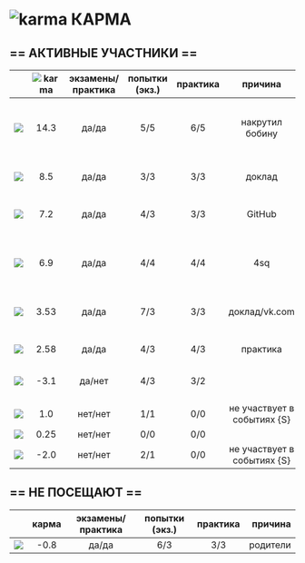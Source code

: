 # ![karma](https://github.com/soda-io/Hacks-and-Tips/blob/master/img/Karma/Karma_V3.png?raw=10) КАРМА



  
## == АКТИВНЫЕ УЧАСТНИКИ ==
  
|                                                                                                    |     ![karma](https://github.com/soda-io/Hacks-and-Tips/blob/master/img/Karma/Karma_V3.png?raw=10)    | экзамены/практика |  попытки (экз.) | практика |     причина   |   :octocat:    |
|----------------------------------------------------------------------------------------------------|:-------------:|:-----------------:|:---------------:|:--------:|:--------:|--------------:|
| [![](https://avatars1.githubusercontent.com/u/4226210?s=40)](https://github.com/SherozKarimov)     |   14.3       |        да/да      |       5/5       |   6/5    |  накрутил бобину   | ![photo](https://github.com/MaximLoguncov/soda-io/Hacks-and-Tips/blob/master/img/bages/bw/foursquare.png?raw=10) ![photo](https://github.com/MaximLoguncov/soda-io/Hacks-and-Tips/blob/master/img/bages/bw/Github.png?raw=10) ![photo](https://github.com/MaximLoguncov/soda-io/Hacks-and-Tips/blob/master/img/bages/bw/medium.png?raw=10) ![photo](https://github.com/MaximLoguncov/soda-io/Hacks-and-Tips/blob/master/img/bages/bw/terminal.png?raw=10) ![photo](https://github.com/MaximLoguncov/soda-io/Hacks-and-Tips/blob/master/img/bages/bw/twitter.png?raw=10)    |
| [![](https://avatars0.githubusercontent.com/u/3833771?s=40)](https://github.com/PavelShalaginov)   |   8.5    |        да/да    |       3/3       |   3/3    |  доклад       |  ![photo](https://github.com/MaximLoguncov/soda-io/Hacks-and-Tips/blob/master/img/bages/bw/Github.png?raw=10)  ![photo](https://github.com/MaximLoguncov/soda-io/Hacks-and-Tips/blob/master/img/bages/bw/terminal.png?raw=10) ![photo](https://github.com/MaximLoguncov/soda-io/Hacks-and-Tips/blob/master/img/bages/bw/twitter.png?raw=10)     |
| [![](https://avatars2.githubusercontent.com/u/6639503?s=40)](https://github.com/leonidprokopovich) |   7.2   |        да/да    |       4/3       |   3/3    |  GitHub | ![photo](https://github.com/soda-io/Hacks-and-Tips/blob/master/img/bages/bw/terminal.png?raw=10) ![photo](https://github.com/soda-io/Hacks-and-Tips/blob/master/img/bages/bw/Github.png?raw=10) ![photo](https://github.com/soda-io/Hacks-and-Tips/blob/master/img/bages/bw/twitter.png?raw=10)       |
| [![](https://avatars2.githubusercontent.com/u/3838734?s=40)](https://github.com/MaximLoguncov)     |   6.9    |        да/да      |       4/4       |   4/4    | 4sq       |  ![photo](https://github.com/soda-io/Hacks-and-Tips/blob/master/img/bages/bw/foursquare.png?raw=10) ![photo](https://github.com/soda-io/Hacks-and-Tips/blob/master/img/bages/bw/Github.png?raw=10)  ![photo](https://github.com/soda-io/Hacks-and-Tips/blob/master/img/bages/bw/terminal.png?raw=10) ![photo](https://github.com/soda-io/Hacks-and-Tips/blob/master/img/bages/bw/twitter.png?raw=10) ![photo](https://github.com/soda-io/Hacks-and-Tips/blob/master/img/bages/hack.png?raw=10)     |
| [![](https://avatars2.githubusercontent.com/u/5991448?s=40)](https://github.com/DmitryShiukaev)    |   3.53        |        да/да      |       7/3       |   3/3    | доклад/vk.com |  ![photo](https://github.com/soda-io/Hacks-and-Tips/blob/master/img/bages/bw/Github.png?raw=10)  ![photo](https://github.com/soda-io/Hacks-and-Tips/blob/master/img/bages/bw/terminal.png?raw=10) ![photo](https://github.com/soda-io/Hacks-and-Tips/blob/master/img/bages/bw/twitter.png?raw=10)      |
| [![](https://avatars1.githubusercontent.com/u/6498865?s=40)](https://github.com/MishaRubnicov)     |   2.58   |        да/да     |       4/3       |   4/3    |  практика     | ![photo](https://github.com/soda-io/Hacks-and-Tips/blob/master/img/bages/bw/terminal.png?raw=10) ![photo](https://github.com/soda-io/Hacks-and-Tips/blob/master/img/bages/bw/twitter.png?raw=10) ![photo](https://github.com/soda-io/Hacks-and-Tips/blob/master/img/bages/bw/Github.png?raw=10)      |
| [![](https://avatars1.githubusercontent.com/u/6061182?s=40)](https://github.com/GeorgeOvchinnikov) |  -3.1        |        да/нет     |       4/3       |   3/2    |      | ![photo](..img/bages/bw/terminal.png?raw=10) ![photo](https://github.com/soda-io/Hacks-and-Tips/blob/master/img/bages/bw/twitter.png?raw=10)  |
|                   |                 |          |               |       |
|                                                                                                    |               |                   |                 |          |               |       |
| [![](https://avatars0.githubusercontent.com/u/6568321?s=40)](https://github.com/TanyaPetrova)      |  1.0   |        нет/нет    |       1/1       |   0/0    |  не участвует в событиях {S} |  ![photo](https://github.com/soda-io/Hacks-and-Tips/blob/master/img/bages/bw/medium.png?raw=10)     |
| [![](https://avatars0.githubusercontent.com/u/6037393?s=40)](https://github.com/VictorPetukhov)    |   0.25 |        нет/нет    |       0/0       |   0/0    |  |       |
| [![](https://avatars2.githubusercontent.com/u/6450286?s=40)](https://github.com/NikitaGolub)       |  -2.0   |        нет/нет    |       2/1       |   0/0    |  не участвует в событиях {S} |   ![photo](https://github.com/soda-io/Hacks-and-Tips/blob/master/img/bages/bw/foursquare.png?raw=10)    |

  
  
  
  
## == НЕ ПОСЕЩАЮТ ==
  
|                                                                                                    |     карма     | экзамены/практика |  попытки (экз.) | практика | причина    |
|----------------------------------------------------------------------------------------------------|:-------------:|:-----------------:|:---------------:|:--------:|--------------:|
| [![](https://avatars3.githubusercontent.com/u/4639509?s=40)](https://github.com/ArtemKvadzba)      |  -0.8        |        да/да      |       6/3       |   3/3    |   родители    |
